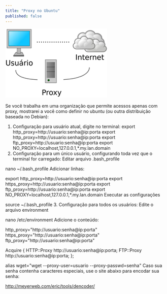 ```yaml
---
title: "Proxy no Ubuntu"
published: false
---
```


![alt text](https://raw.githubusercontent.com/fabiodamas/fabiodamas.github.io/master/_posts/images/proxy.png "Docker Cheat Sheet")  

Se você trabalha em uma organização que permite acessos apenas com proxy, mostrarei a você como definir no ubuntu (ou outra distribuição baseada no Debian):

1. Configuração para usuário atual, digite no terminal:
export http_proxy=http://usuario:senha@ip:porta
export http_proxy=http://usuario:senha@ip:porta
export ftp_proxy=http://usuario:senha@ip:porta
export NO_PROXY=localhost,127.0.0.1,*.my.lan.domain
2. Configuração para um único usuário, configurando toda vez que o terminal for carregado:
Editar arquivo .bash_profile

nano ~/.bash_profile
Adicionar linhas:

export http_proxy=http://usuario:senha@ip:porta
export https_proxy=http://usuario:senha@ip:porta
export ftp_proxy=http://usuario:senha@ip:porta
export NO_PROXY=localhost,127.0.0.1,*.my.lan.domain
Executar as configurações

source ~/.bash_profile
3. Configuração para todos os usuários:
Edite o arquivo environment

nano /etc/environment
Adicione o conteúdo:

http_proxy="http://usuario:senha@ip:porta"
https_proxy="http://usuario:senha@ip:porta"
ftp_proxy="http://usuario:senha@ip:porta"

Acquire {
   HTTP::Proxy http://usuario:senha@ip:porta;
   FTP::Proxy http://usuario:senha@ip:porta;
};

alias wget="wget --proxy-user=usuario --proxy-passwd=senha"
Caso sua senha contenha caracteres especiais, use o site abaixo para encodar sua senha:

http://meyerweb.com/eric/tools/dencoder/